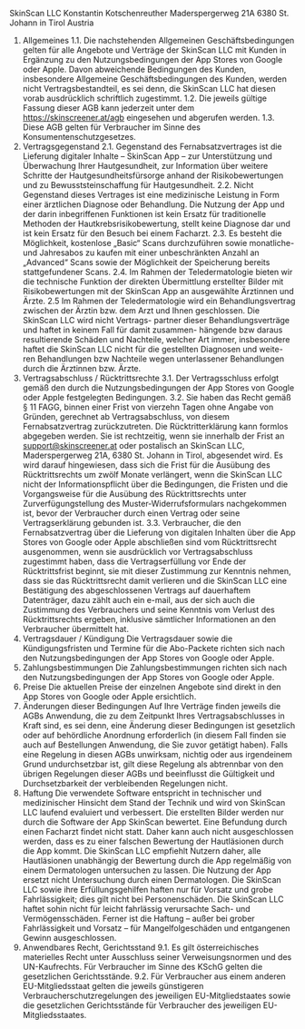 SkinScan LLC 
Konstantin Kotschenreuther
Maderspergerweg 21A
6380 St. Johann in Tirol
Austria


1. Allgemeines
1.1. Die nachstehenden Allgemeinen Geschäftsbedingungen gelten für alle Angebote und Verträge der SkinScan LLC mit Kunden in Ergänzung zu den Nutzungsbedingungen der App Stores von Google oder Apple. Davon abweichende Bedingungen des Kunden, insbesondere Allgemeine Geschäftsbedingungen des Kunden, werden nicht Vertragsbestandteil, es sei denn, die SkinScan LLC hat diesen vorab ausdrücklich schriftlich zugestimmt.
1.2. Die jeweils gültige Fassung dieser AGB kann jederzeit unter dem https://skinscreener.at/agb eingesehen und abgerufen werden.
1.3. Diese AGB gelten für Verbraucher im Sinne des Konsumentenschutzgesetzes.
2. Vertragsgegenstand
2.1. Gegenstand des Fernabsatzvertrages ist die Lieferung digitaler Inhalte – SkinScan App – zur Unterstützung und Überwachung Ihrer Hautgesundheit, zur Information über weitere Schritte der Hautgesundheitsfürsorge anhand der Risikobewertungen und zu Bewusststeinschaffung für Hautgesundheit.
2.2. Nicht Gegenstand dieses Vertrages ist eine medizinische Leistung in Form einer ärztlichen Diagnose oder Behandlung. Die Nutzung der App und der darin inbegriffenen Funktionen ist kein Ersatz für traditionelle Methoden der Hautkrebsrisikobewertung, stellt keine Diagnose dar und ist kein Ersatz für den Besuch bei einem Facharzt.
2.3. Es besteht die Möglichkeit, kostenlose „Basic“ Scans durchzuführen sowie monatliche- und Jahresabos zu kaufen mit einer unbeschränkten Anzahl an „Advanced“ Scans sowie der Möglichkeit der Speicherung bereits stattgefundener Scans. 
2.4. Im Rahmen der Teledermatologie bieten wir die technische Funktion der direkten Übermittlung erstellter Bilder mit Risikobewertungen mit der SkinScan App an ausgewählte Ärztinnen und Ärzte.
2.5 Im Rahmen der Teledermatologie wird ein Behandlungsvertrag zwischen der Ärztin bzw. dem Arzt und Ihnen geschlossen. Die SkinScan LLC wird nicht Vertrags- partner dieser Behandlungsverträge und haftet in keinem Fall für damit zusammen- hängende bzw daraus resultierende Schäden und Nachteile, welcher Art immer, insbesondere haftet die SkinScan LLC nicht für die gestellten Diagnosen und weite- ren Behandlungen bzw Nachteile wegen unterlassener Behandlungen durch die Ärztinnen bzw. Ärzte.
3. Vertragsabschluss / Rücktrittsrechte
3.1. Der Vertragsschluss erfolgt gemäß den durch die Nutzungsbedingungen der App Stores von Google oder Apple festgelegten Bedingungen.
3.2. Sie haben das Recht gemäß § 11 FAGG, binnen einer Frist von vierzehn Tagen ohne Angabe von Gründen, gerechnet ab Vertragsabschluss, von diesem Fernabsatzvertrag zurückzutreten. Die Rücktritterklärung kann formlos abgegeben werden. Sie ist rechtzeitig, wenn sie innerhalb der Frist an support@skinscreener.at oder postalisch an SkinScan LLC, Maderspergerweg 21A, 6380 St. Johann in Tirol, abgesendet wird.
Es wird darauf hingewiesen, dass sich die Frist für die Ausübung des Rücktrittsrechts um zwölf Monate verlängert, wenn die SkinScan LLC nicht der Informationspflicht über die Bedingungen, die Fristen und die Vorgangsweise für die Ausübung des Rücktrittsrechts unter Zurverfügungstellung des Muster-Widerrufsformulars nachgekommen ist, bevor der Verbraucher durch einen Vertrag oder seine Vertragserklärung gebunden ist.
3.3. Verbraucher, die den Fernabsatzvertrag über die Lieferung von digitalen Inhalten über die App Stores von Google oder Apple abschließen sind vom Rücktrittsrecht ausgenommen, wenn
sie ausdrücklich vor Vertragsabschluss zugestimmt haben, dass die Vertragserfüllung vor Ende der Rücktrittsfrist beginnt,
sie mit dieser Zustimmung zur Kenntnis nehmen, dass sie das Rücktrittsrecht damit verlieren und
die SkinScan LLC eine Bestätigung des abgeschlossenen Vertrags auf dauerhaftem Datenträger, dazu zählt auch ein e-mail, aus der sich auch die Zustimmung des Verbrauchers und seine Kenntnis vom Verlust des Rücktrittsrechts ergeben, inklusive sämtlicher Informationen an den Verbraucher übermittelt hat.
4. Vertragsdauer / Kündigung
Die Vertragsdauer sowie die Kündigungsfristen und Termine für die Abo-Packete richten sich nach den Nutzungsbedingungen der App Stores von Google oder Apple.
5. Zahlungsbestimmungen
Die Zahlungsbestimmungen richten sich nach den Nutzungsbedingungen der App Stores von Google oder Apple.
6. Preise
Die aktuellen Preise der einzelnen Angebote sind direkt in den App Stores von Google oder Apple ersichtlich.
7. Änderungen dieser Bedingungen
Auf Ihre Verträge finden jeweils die AGBs Anwendung, die zu dem Zeitpunkt Ihres Vertragsabschlusses in Kraft sind, es sei denn, eine Änderung dieser Bedingungen ist gesetzlich oder auf behördliche Anordnung erforderlich (in diesem Fall finden sie auch auf Bestellungen Anwendung, die Sie zuvor getätigt haben). Falls eine Regelung in diesen AGBs unwirksam, nichtig oder aus irgendeinem Grund undurchsetzbar ist, gilt diese Regelung als abtrennbar von den übrigen Regelungen dieser AGBs und beeinflusst die Gültigkeit und Durchsetzbarkeit der verbleibenden Regelungen nicht.
8. Haftung
Die verwendete Software entspricht in technischer und medizinischer Hinsicht dem Stand der Technik und wird von SkinScan LLC laufend evaluiert und verbessert. Die erstellten Bilder werden nur durch die Software der App SkinScan bewertet. Eine Befundung durch einen Facharzt findet nicht statt. Daher kann auch nicht ausgeschlossen werden, dass es zu einer falschen Bewertung der Hautläsionen durch die App kommt. Die SkinScan LLC empfiehlt Nutzern daher, alle Hautläsionen unabhängig der Bewertung durch die App regelmäßig von einem Dermatologen untersuchen zu lassen. Die Nutzung der App ersetzt nicht Untersuchung durch einen Dermatologen.
Die SkinScan LLC sowie ihre Erfüllungsgehilfen haften nur für Vorsatz und grobe Fahrlässigkeit; dies gilt nicht bei Personenschäden. Die SkinScan LLC haftet sohin nicht für leicht fahrlässig verursachte Sach- und Vermögensschäden. Ferner ist die Haftung – außer bei grober Fahrlässigkeit und Vorsatz – für Mangelfolgeschäden und entgangenen Gewinn ausgeschlossen.
9. Anwendbares Recht, Gerichtsstand
9.1. Es gilt österreichisches materielles Recht unter Ausschluss seiner Verweisungsnormen und des UN-Kaufrechts. Für Verbraucher im Sinne des KSchG gelten die gesetzlichen Gerichtsstände.
9.2. Für Verbraucher aus einem anderen EU-Mitgliedsstaat gelten die jeweils günstigeren Verbraucherschutzregelungen des jeweiligen EU-Mitgliedstaates sowie die gesetzlichen Gerichtsstände für Verbraucher des jeweiligen EU-Mitgliedsstaates.

